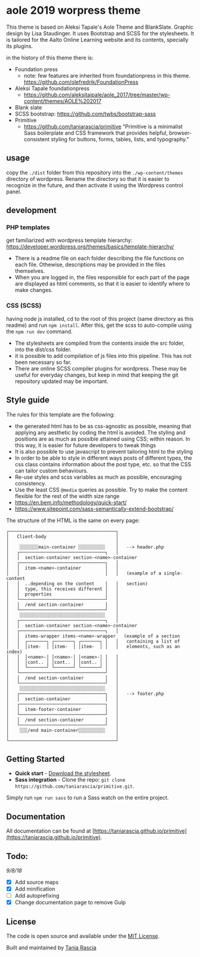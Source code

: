 # aole 2019 worpress theme

This theme is based on Aleksi Tapale's Aole Theme and BlankSlate. Graphic design by Lisa Staudinger. It uses Bootstrap and SCSS for the stylesheets. It is tailored for the Aalto Online Learning website and its contents, specially its plugins.

in the history of this theme there is:
* Foundation press
  * note: few features are inherited from foundationpress in this theme. https://github.com/olefredrik/FoundationPress
* Aleksi Tapale foundationpress
  * https://github.com/aleksitaipale/aole_2017/tree/master/wp-content/themes/AOLE%202017
* Blank slate
* SCSS bootstrap: https://github.com/twbs/bootstrap-sass
* Primitive
  * https://github.com/taniarascia/primitive "Primitive is a minimalist Sass boilerplate and CSS framework that provides helpful, browser-consistent styling for buttons, forms, tables, lists, and typography."


## usage

copy the `./dist` folder from this repository into the `./wp-content/themes` directory of wordpress. Rename the directory so that it is easier to recognize in the future, and then activate it using the Wordpress control panel.


## development

### PHP templates

get familiarized with wordpress template hierarchy: https://developer.wordpress.org/themes/basics/template-hierarchy/

* There is a readme file on each folder describing the file functions on each file. Othewise, descriptions may be provided in the files themselves.
* When you are logged in, the files responsible for each part of the page are displayed as html comments, so that it is easier to identify where to make changes.

### CSS (SCSS)

having node js installed, cd to the root of this project (same directory as this readme) and run `npm install`. After this, get the scss to auto-compile using the `npm run dev` command.
* The stylesheets are compiled from the contents inside the src folder, into the dist/css folder.
* it is possible to add compilation of js files into this pipeline. This has not been necessary so far.
* There are online SCSS compiler plugins for wordpress. These may be useful for everyday changes, but keep in mind that keeping the git repository updated may be important.

## Style guide


The rules for this template are the following:
* the generated html has to be as css-agnostic as possible, meaning that applying any aesthetic by coding the html is avoided. The styling and positions are as much as possible attained using CSS; within reason. In this way, it is easier for future developers to tweak things
* It is also possible to use javascript to prevent tailoring html to the styling
* In order to be able to style in different ways posts of different types, the css class contains information about the post type, etc. so that the CSS can tailor custom behaviours.
* Re-use styles and scss variables as much as possible, encouraging consistency.
* Use the least CSS `@media` queries as possible. Try to make the content flexible for the rest of the width size range
* https://en.bem.info/methodology/quick-start/
* https://www.sitepoint.com/sass-semantically-extend-bootstrap/

The structure of the HTML is the same on every page:

```
┌────────────────────────────────────────┐   
│   Client-body                          │   
│                                        │   
│    ░░░░░░░main-container ░░░░░░░░░░    │   --> header.php
│   ┌────────────────────────────────┐   │   
│   │  section-container section-<name>-container  
│   ┌────────────────────────────────┐   │   
│   │  item-<name>-container         │   │   
│   │                                │   │   (example of a single-content
│   │  ..depending on the content    │   │   section)
│   │  type, this receives different │   │   
│   │  properties                    │   │   
│   └────────────────────────────────┘   │   
│   │  /end section-container        │   │   
│   └────────────────────────────────┘   │   
│    ░░░░░░░░░░░░░░░░░░░░░░░░░░░░░░░░    │   
│   ┌────────────────────────────────┐   │   
│   │  section-container section-<name>-container     
│   ┌────────────────────────────────┐   │   
│   │  items-wrapper items-<name>-wrapper   (example of a section
│   │  ┌───────┐ ┌───────┐ ┌───────┐ │   │   containing a list of
│   │  │item-  │ │item-  │ │item-  │ │   │   elements, such as an index)
│   │  │<name>-│ │<name>-│ │<name>-│ │   │   
│   │  │cont.. │ │cont.. │ │cont.. │ │   │   
│   │  └───────┘ └───────┘ └───────┘ │   │   
│   └────────────────────────────────┘   │   
│   │  /end section-container        │   │   
│   └────────────────────────────────┘   │   
│    ░░░░░░░░░░░░░░░░░░░░░░░░░░░░░░░░    │   
│   ┌────────────────────────────────┐   │   --> footer.php  
│   │  section-container             │   │   
│   ┌────────────────────────────────┐   │   
│   │  item-footer-container         │   │     
│   └────────────────────────────────┘   │   
│   │  /end section-container        │   │   
│   └────────────────────────────────┘   │   
│    ░░░/end main-container░░░░░░░░░░    │
│                                        │   
└────────────────────────────────────────┘   
```


## Getting Started

- **Quick start** - [Download the stylesheet](https://taniarascia.github.io/primitive/css/main.css).
- **Sass integration** - Clone the repo: `git clone https://github.com/taniarascia/primitive.git`.

Simply run `npm run sass` to run a Sass watch on the entire project.

## Documentation

All documentation can be found at [https://taniarascia.github.io/primitive](https://taniarascia.github.io/primitive).

## Todo:

_9/8/18_

- [x] Add source maps
- [x] Add minification
- [ ] Add autoprefixing
- [x] Change documentation page to remove Gulp

## License

The code is open source and available under the [MIT License](LICENSE.md).

Built and maintained by [Tania Rascia](https://www.taniarascia.com)
